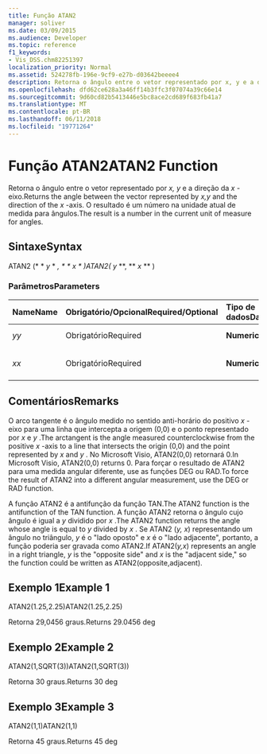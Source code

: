 ```yaml
---
title: Função ATAN2
manager: soliver
ms.date: 03/09/2015
ms.audience: Developer
ms.topic: reference
f1_keywords:
- Vis_DSS.chm82251397
localization_priority: Normal
ms.assetid: 524278fb-196e-9cf9-e27b-d03642beeee4
description: Retorna o ângulo entre o vetor representado por x, y e a direção da x-eixo. O resultado é um número na unidade atual de medida para ângulos.
ms.openlocfilehash: dfd62ce628a3a46ff14b3ffc3f07074a39c66e14
ms.sourcegitcommit: 9d60cd82b5413446e5bc8ace2cd689f683fb41a7
ms.translationtype: MT
ms.contentlocale: pt-BR
ms.lasthandoff: 06/11/2018
ms.locfileid: "19771264"
---
```

# <a name="atan2-function"></a><span data-ttu-id="00145-104">Função ATAN2</span><span class="sxs-lookup"><span data-stu-id="00145-104">ATAN2 Function</span></span>

<span data-ttu-id="00145-105">Retorna o ângulo entre o vetor representado por *x, y* e a direção da *x* -eixo.</span><span class="sxs-lookup"><span data-stu-id="00145-105">Returns the angle between the vector represented by  *x,y*  and the direction of the  *x*  -axis.</span></span> <span data-ttu-id="00145-106">O resultado é um número na unidade atual de medida para ângulos.</span><span class="sxs-lookup"><span data-stu-id="00145-106">The result is a number in the current unit of measure for angles.</span></span> 
  
## <a name="syntax"></a><span data-ttu-id="00145-107">Sintaxe</span><span class="sxs-lookup"><span data-stu-id="00145-107">Syntax</span></span>

<span data-ttu-id="00145-108">ATAN2 (* * *y* * *, * * *x* * *)</span><span class="sxs-lookup"><span data-stu-id="00145-108">ATAN2(** *y* **, ** *x* ** )</span></span> 
  
### <a name="parameters"></a><span data-ttu-id="00145-109">Parâmetros</span><span class="sxs-lookup"><span data-stu-id="00145-109">Parameters</span></span>

|<span data-ttu-id="00145-110">**Name**</span><span class="sxs-lookup"><span data-stu-id="00145-110">**Name**</span></span>|<span data-ttu-id="00145-111">**Obrigatório/Opcional**</span><span class="sxs-lookup"><span data-stu-id="00145-111">**Required/Optional**</span></span>|<span data-ttu-id="00145-112">**Tipo de dados**</span><span class="sxs-lookup"><span data-stu-id="00145-112">**Data Type**</span></span>|<span data-ttu-id="00145-113">**Descrição**</span><span class="sxs-lookup"><span data-stu-id="00145-113">**Description**</span></span>|
|:-----|:-----|:-----|:-----|
| <span data-ttu-id="00145-114">_y_</span><span class="sxs-lookup"><span data-stu-id="00145-114">_y_</span></span> <br/> |<span data-ttu-id="00145-115">Obrigatório</span><span class="sxs-lookup"><span data-stu-id="00145-115">Required</span></span>  <br/> |<span data-ttu-id="00145-116">**Numeric**</span><span class="sxs-lookup"><span data-stu-id="00145-116">**Numeric**</span></span> <br/> |<span data-ttu-id="00145-117">_Y_-valor do ponto.</span><span class="sxs-lookup"><span data-stu-id="00145-117">The  _y_-value of the point.</span></span>  <br/> |
| <span data-ttu-id="00145-118">_x_</span><span class="sxs-lookup"><span data-stu-id="00145-118">_x_</span></span> <br/> |<span data-ttu-id="00145-119">Obrigatório</span><span class="sxs-lookup"><span data-stu-id="00145-119">Required</span></span>  <br/> |<span data-ttu-id="00145-120">**Numeric**</span><span class="sxs-lookup"><span data-stu-id="00145-120">**Numeric**</span></span> <br/> |<span data-ttu-id="00145-121">_X_-o valor do ponto.</span><span class="sxs-lookup"><span data-stu-id="00145-121">The  _x_-value of the point.</span></span>  <br/> |
   
## <a name="remarks"></a><span data-ttu-id="00145-122">Comentários</span><span class="sxs-lookup"><span data-stu-id="00145-122">Remarks</span></span>

<span data-ttu-id="00145-123">O arco tangente é o ângulo medido no sentido anti-horário do positivo *x* -eixo para uma linha que intercepta a origem (0,0) e o ponto representado por *x* e *y* .</span><span class="sxs-lookup"><span data-stu-id="00145-123">The arctangent is the angle measured counterclockwise from the positive  *x*  -axis to a line that intersects the origin (0,0) and the point represented by  *x*  and  *y*  .</span></span> <span data-ttu-id="00145-124">No Microsoft Visio, ATAN2(0,0) retornará 0.</span><span class="sxs-lookup"><span data-stu-id="00145-124">In Microsoft Visio, ATAN2(0,0) returns 0.</span></span> <span data-ttu-id="00145-125">Para forçar o resultado de ATAN2 para uma medida angular diferente, use as funções DEG ou RAD.</span><span class="sxs-lookup"><span data-stu-id="00145-125">To force the result of ATAN2 into a different angular measurement, use the DEG or RAD function.</span></span> 
  
<span data-ttu-id="00145-126">A função ATAN2 é a antifunção da função TAN.</span><span class="sxs-lookup"><span data-stu-id="00145-126">The ATAN2 function is the antifunction of the TAN function.</span></span> <span data-ttu-id="00145-127">A função ATAN2 retorna o ângulo cujo ângulo é igual a *y* dividido por *x* .</span><span class="sxs-lookup"><span data-stu-id="00145-127">The ATAN2 function returns the angle whose angle is equal to  *y*  divided by  *x*  .</span></span> <span data-ttu-id="00145-128">Se ATAN2 (*y, x*) representando um ângulo no triângulo, *y* é o "lado oposto" e *x* é o "lado adjacente", portanto, a função poderia ser gravada como ATAN2.</span><span class="sxs-lookup"><span data-stu-id="00145-128">If ATAN2(*y,x*) represents an angle in a right triangle,  *y*  is the "opposite side" and  *x*  is the "adjacent side," so the function could be written as ATAN2(opposite,adjacent).</span></span> 
  
## <a name="example-1"></a><span data-ttu-id="00145-129">Exemplo 1</span><span class="sxs-lookup"><span data-stu-id="00145-129">Example 1</span></span>

<span data-ttu-id="00145-130">ATAN2(1.25,2.25)</span><span class="sxs-lookup"><span data-stu-id="00145-130">ATAN2(1.25,2.25)</span></span>
  
<span data-ttu-id="00145-131">Retorna 29,0456 graus.</span><span class="sxs-lookup"><span data-stu-id="00145-131">Returns 29.0456 deg</span></span>
  
## <a name="example-2"></a><span data-ttu-id="00145-132">Exemplo 2</span><span class="sxs-lookup"><span data-stu-id="00145-132">Example 2</span></span>

<span data-ttu-id="00145-133">ATAN2(1,SQRT(3))</span><span class="sxs-lookup"><span data-stu-id="00145-133">ATAN2(1,SQRT(3))</span></span>
  
<span data-ttu-id="00145-134">Retorna 30 graus.</span><span class="sxs-lookup"><span data-stu-id="00145-134">Returns 30 deg</span></span>
  
## <a name="example-3"></a><span data-ttu-id="00145-135">Exemplo 3</span><span class="sxs-lookup"><span data-stu-id="00145-135">Example 3</span></span>

<span data-ttu-id="00145-136">ATAN2(1,1)</span><span class="sxs-lookup"><span data-stu-id="00145-136">ATAN2(1,1)</span></span>
  
<span data-ttu-id="00145-137">Retorna 45 graus.</span><span class="sxs-lookup"><span data-stu-id="00145-137">Returns 45 deg</span></span>
  

